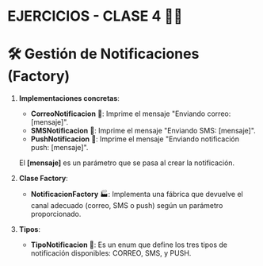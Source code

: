 # EJERCICIOS - CLASE 4 🧑‍🏫

# 🛠️ **Gestión de Notificaciones (Factory)**

1. **Implementaciones concretas**:
   - **CorreoNotificacion** 📧: Imprime el mensaje "Enviando correo: [mensaje]".
   - **SMSNotificacion** 📱: Imprime el mensaje "Enviando SMS: [mensaje]".
   - **PushNotificacion** 🔔: Imprime el mensaje "Enviando notificación push: [mensaje]".
   
   El **[mensaje]** es un parámetro que se pasa al crear la notificación.

2. **Clase Factory**:
   - **NotificacionFactory** 🏭: Implementa una fábrica que devuelve el canal adecuado (correo, SMS o push) según un parámetro proporcionado.

3. **Tipos**:

    - **TipoNotificacion** 🔢: Es un enum que define los tres tipos de notificación disponibles: CORREO, SMS, y PUSH.